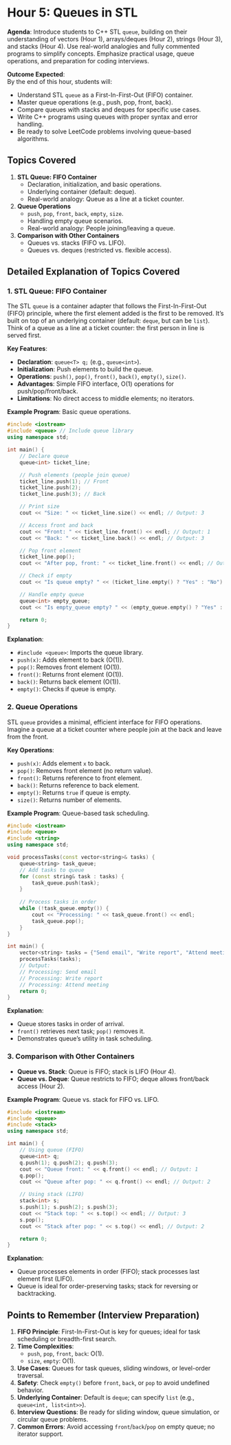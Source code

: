 # Hour 5: Queues in STL

**Agenda**: Introduce students to C++ STL `queue`, building on their understanding of vectors (Hour 1), arrays/deques (Hour 2), strings (Hour 3), and stacks (Hour 4). Use real-world analogies and fully commented programs to simplify concepts. Emphasize practical usage, queue operations, and preparation for coding interviews.

**Outcome Expected**:  
By the end of this hour, students will:  
- Understand STL `queue` as a First-In-First-Out (FIFO) container.  
- Master queue operations (e.g., push, pop, front, back).  
- Compare queues with stacks and deques for specific use cases.  
- Write C++ programs using queues with proper syntax and error handling.  
- Be ready to solve LeetCode problems involving queue-based algorithms.

## Topics Covered
1. **STL Queue: FIFO Container**  
   - Declaration, initialization, and basic operations.  
   - Underlying container (default: deque).  
   - Real-world analogy: Queue as a line at a ticket counter.  
2. **Queue Operations**  
   - `push`, `pop`, `front`, `back`, `empty`, `size`.  
   - Handling empty queue scenarios.  
   - Real-world analogy: People joining/leaving a queue.  
3. **Comparison with Other Containers**  
   - Queues vs. stacks (FIFO vs. LIFO).  
   - Queues vs. deques (restricted vs. flexible access).  

## Detailed Explanation of Topics Covered

### 1. STL Queue: FIFO Container
The STL `queue` is a container adapter that follows the First-In-First-Out (FIFO) principle, where the first element added is the first to be removed. It’s built on top of an underlying container (default: `deque`, but can be `list`). Think of a queue as a line at a ticket counter: the first person in line is served first.

**Key Features**:  
- **Declaration**: `queue<T> q;` (e.g., `queue<int>`).  
- **Initialization**: Push elements to build the queue.  
- **Operations**: `push()`, `pop()`, `front()`, `back()`, `empty()`, `size()`.  
- **Advantages**: Simple FIFO interface, O(1) operations for push/pop/front/back.  
- **Limitations**: No direct access to middle elements; no iterators.

**Example Program**: Basic queue operations.

```cpp
#include <iostream>
#include <queue> // Include queue library
using namespace std;

int main() {
    // Declare queue
    queue<int> ticket_line;

    // Push elements (people join queue)
    ticket_line.push(1); // Front
    ticket_line.push(2);
    ticket_line.push(3); // Back

    // Print size
    cout << "Size: " << ticket_line.size() << endl; // Output: 3

    // Access front and back
    cout << "Front: " << ticket_line.front() << endl; // Output: 1
    cout << "Back: " << ticket_line.back() << endl; // Output: 3

    // Pop front element
    ticket_line.pop();
    cout << "After pop, front: " << ticket_line.front() << endl; // Output: 2

    // Check if empty
    cout << "Is queue empty? " << (ticket_line.empty() ? "Yes" : "No") << endl; // Output: No

    // Handle empty queue
    queue<int> empty_queue;
    cout << "Is empty_queue empty? " << (empty_queue.empty() ? "Yes" : "No") << endl; // Output: Yes

    return 0;
}
```

**Explanation**:  
- `#include <queue>`: Imports the queue library.  
- `push(x)`: Adds element to back (O(1)).  
- `pop()`: Removes front element (O(1)).  
- `front()`: Returns front element (O(1)).  
- `back()`: Returns back element (O(1)).  
- `empty()`: Checks if queue is empty.

### 2. Queue Operations
STL `queue` provides a minimal, efficient interface for FIFO operations. Imagine a queue at a ticket counter where people join at the back and leave from the front.

**Key Operations**:  
- `push(x)`: Adds element `x` to back.  
- `pop()`: Removes front element (no return value).  
- `front()`: Returns reference to front element.  
- `back()`: Returns reference to back element.  
- `empty()`: Returns `true` if queue is empty.  
- `size()`: Returns number of elements.

**Example Program**: Queue-based task scheduling.

```cpp
#include <iostream>
#include <queue>
#include <string>
using namespace std;

void processTasks(const vector<string>& tasks) {
    queue<string> task_queue;
    // Add tasks to queue
    for (const string& task : tasks) {
        task_queue.push(task);
    }
    
    // Process tasks in order
    while (!task_queue.empty()) {
        cout << "Processing: " << task_queue.front() << endl;
        task_queue.pop();
    }
}

int main() {
    vector<string> tasks = {"Send email", "Write report", "Attend meeting"};
    processTasks(tasks);
    // Output:
    // Processing: Send email
    // Processing: Write report
    // Processing: Attend meeting
    return 0;
}
```

**Explanation**:  
- Queue stores tasks in order of arrival.  
- `front()` retrieves next task; `pop()` removes it.  
- Demonstrates queue’s utility in task scheduling.

### 3. Comparison with Other Containers
- **Queue vs. Stack**: Queue is FIFO; stack is LIFO (Hour 4).  
- **Queue vs. Deque**: Queue restricts to FIFO; deque allows front/back access (Hour 2).  

**Example Program**: Queue vs. stack for FIFO vs. LIFO.

```cpp
#include <iostream>
#include <queue>
#include <stack>
using namespace std;

int main() {
    // Using queue (FIFO)
    queue<int> q;
    q.push(1); q.push(2); q.push(3);
    cout << "Queue front: " << q.front() << endl; // Output: 1
    q.pop();
    cout << "Queue after pop: " << q.front() << endl; // Output: 2

    // Using stack (LIFO)
    stack<int> s;
    s.push(1); s.push(2); s.push(3);
    cout << "Stack top: " << s.top() << endl; // Output: 3
    s.pop();
    cout << "Stack after pop: " << s.top() << endl; // Output: 2

    return 0;
}
```

**Explanation**:  
- Queue processes elements in order (FIFO); stack processes last element first (LIFO).  
- Queue is ideal for order-preserving tasks; stack for reversing or backtracking.

## Points to Remember (Interview Preparation)
1. **FIFO Principle**: First-In-First-Out is key for queues; ideal for task scheduling or breadth-first search.  
2. **Time Complexities**:  
   - `push`, `pop`, `front`, `back`: O(1).  
   - `size`, `empty`: O(1).  
3. **Use Cases**: Queues for task queues, sliding windows, or level-order traversal.  
4. **Safety**: Check `empty()` before `front`, `back`, or `pop` to avoid undefined behavior.  
5. **Underlying Container**: Default is `deque`; can specify `list` (e.g., `queue<int, list<int>>`).  
6. **Interview Questions**: Be ready for sliding window, queue simulation, or circular queue problems.  
7. **Common Errors**: Avoid accessing `front`/`back`/`pop` on empty queue; no iterator support.